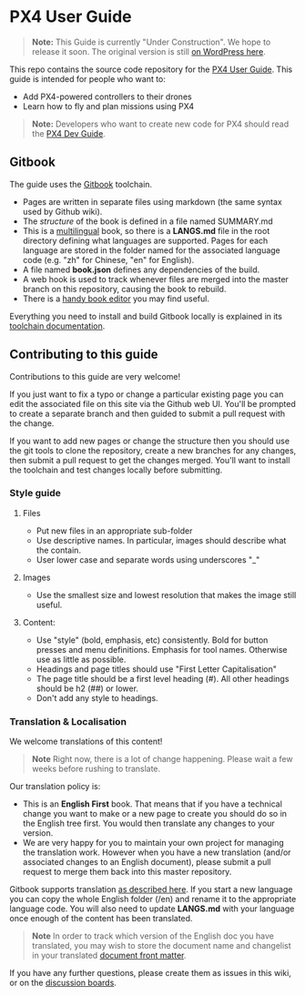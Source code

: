 # PX4 User Guide

> **Note:** This Guide is currently "Under Construction". We hope to release it soon.
  The original version is still [on WordPress here](http://px4.io/user-guide/).

This repo contains the source code repository for the 
[PX4 User Guide](https://hamishwillee.gitbooks.io/px4-user-guide/content/en/).
This guide is intended for people who want to:

- Add PX4-powered controllers to their drones
- Learn how to fly and plan missions using PX4

> **Note:** Developers who want to create new code for PX4 should read the [PX4 Dev Guide](https://dev.px4.io/).

## Gitbook

The guide uses the [Gitbook](https://www.gitbook.com/about) toolchain. 

- Pages are written in separate files using markdown (the same syntax used by Github wiki). 
- The *structure* of the book is defined in a file named SUMMARY.md
- This is a [multilingual](https://toolchain.gitbook.com/languages.html) book, 
  so there is a **LANGS.md** file in the root directory defining what languages are supported. 
  Pages for each language are stored in the folder named for the associated language code (e.g. "zh" for Chinese, "en" for English). 
- A file named **book.json** defines any dependencies of the build.
- A web hook is used to track whenever files are merged into the master branch on this repository, causing the book to rebuild.
- There is a [handy book editor](https://gitbookio.gitbooks.io/documentation/content/editor/index.html) you may find useful.

Everything you need to install and build Gitbook locally is explained in its [toolchain documentation](https://toolchain.gitbook.com/).


## Contributing to this guide

Contributions to this guide are very welcome!

If you just want to fix a typo or change a particular existing page you can edit the associated file on this site via the Github web UI.
You'll be prompted to create a separate branch and then guided to submit a pull request with the change.

If you want to add new pages or change the structure then you should use the git tools to clone the repository, 
create a new branches for any changes, then submit a pull request to get the changes merged. You'll want to
install the toolchain and test changes locally before submitting. 

### Style guide 

1. Files 

    * Put new files in an appropriate sub-folder
    * Use descriptive names. In particular, images should describe what the contain.
    * User lower case and separate words using underscores "_"
  
2. Images

    * Use the smallest size and lowest resolution that makes the image still useful.
  
3. Content:

    * Use "style" (bold, emphasis, etc) consistently. Bold for button presses and menu definitions. 
    Emphasis for tool names. Otherwise use as little as possible.
    * Headings and page titles should use "First Letter Capitalisation"
    * The page title should be a first level heading (#). All other headings should be h2 (##) or lower.
    * Don't add any style to headings.
  

### Translation & Localisation

We welcome translations of this content!

> **Note** Right now, there is a lot of change happening. Please wait a few weeks before rushing to translate.

Our translation policy is:

* This is an **English First** book. That means that if you have a technical change you want to make or a new
  page to create you should do so in the English tree first. You would then translate any changes to your version.
* We are very happy for you to maintain your own project for managing the translation work. 
  However when you have a new translation (and/or associated changes to an English document), please submit a pull
  request to merge them back into this master repository.  

Gitbook supports translation [as described here](https://toolchain.gitbook.com/languages.html). 
If you start a new language you can copy the whole English folder (/en) and rename it to the appropriate language code. 
You will also need to update **LANGS.md** with your language once enough of the content has been translated.

> **Note** In order to track which version of the English doc you have translated, you may wish to store the
  document name and changelist in your translated [document front matter](https://toolchain.gitbook.com/pages.html#front-matter).

If you have any further questions, please create them as issues in this wiki, or on the [discussion boards](http://discuss.px4.io/c/site-feedback).

